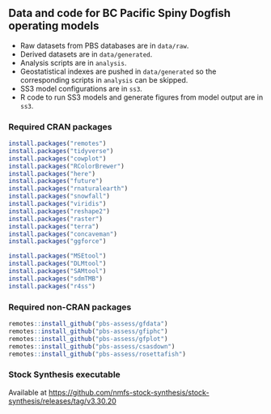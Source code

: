 ## Data and code for BC Pacific Spiny Dogfish operating models

- Raw datasets from PBS databases are in `data/raw`.
- Derived datasets are in `data/generated`.
- Analysis scripts are in `analysis`.
- Geostatistical indexes are pushed in `data/generated` so the corresponding scripts in `analysis` can be skipped.
- SS3 model configurations are in `ss3`.
- R code to run SS3 models and generate figures from model output are in `ss3`.

### Required CRAN packages

```r
install.packages("remotes")
install.packages("tidyverse")
install.packages("cowplot")
install.packages("RColorBrewer")
install.packages("here")
install.packages("future")
install.packages("rnaturalearth")
install.packages("snowfall")
install.packages("viridis")
install.packages("reshape2")
install.packages("raster")
install.packages("terra")
install.packages("concaveman")
install.packages("ggforce")

install.packages("MSEtool")
install.packages("DLMtool")
install.packages("SAMtool")
install.packages("sdmTMB")
install.packages("r4ss")
```

### Required non-CRAN packages

```r
remotes::install_github("pbs-assess/gfdata")
remotes::install_github("pbs-assess/gfiphc")
remotes::install_github("pbs-assess/gfplot")
remotes::install_github("pbs-assess/csasdown")
remotes::install_github("pbs-assess/rosettafish")
```

### Stock Synthesis executable

Available at <https://github.com/nmfs-stock-synthesis/stock-synthesis/releases/tag/v3.30.20>
